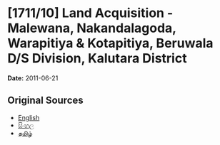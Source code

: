 # [1711/10] Land Acquisition - Malewana, Nakandalagoda, Warapitiya & Kotapitiya, Beruwala D/S Division, Kalutara District

**Date:** 2011-06-21

## Original Sources

- [English](https://documents.gov.lk/view/extra-gazettes/2011/6/1711-10_E.pdf)
- [සිංහල](https://documents.gov.lk/view/extra-gazettes/2011/6/1711-10_S.pdf)
- [தமிழ்](https://documents.gov.lk/view/extra-gazettes/2011/6/1711-10_T.pdf)
